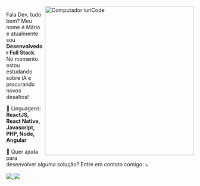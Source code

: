 <img src="https://raw.githubusercontent.com/MicaelliMedeiros/micaellimedeiros/master/image/computer-illustration.png" min-width="400px" max-width="400px" width="400px" align="right" alt="Computador iuriCode">

<p align="left"> 
  Fala Dev, tudo bem? Meu nome é Mário e atualmente sou <strong>Desenvolvedor Full Stack</strong>.<br>
  No momento estou estudando sobre IA e procurando novos desafios!
</p>

<p align="left">
  🦄 Linguagens: <strong>ReactJS, React Native, Javascript, PHP, Node, Angular</strong>
</p>

<p align="left">
  💌 Quer ajuda para desenvolver alguma solução? Entre em contato comigo: ⤵️
</p>

<p align="left">
  <a href="https://www.linkedin.com/in/mspdias/" target="_blank" alt="Linkedin">
  <img src="https://img.shields.io/badge/-Linkedin-0e76a8?style=flat-square&logo=Linkedin&logoColor=white&" />  </a>

  <a href="https://api.whatsapp.com/send?phone=5511970523186&text=Ol%C3%A1,%20vim%20atrav%C3%A9s%20do%20seu%20GitHub" alt="WhatsApp">
  <img src="https://img.shields.io/badge/-WhatsApp-25d366?style=flat-square&labelColor=25d366&logo=whatsapp&logoColor=white"/></a>
</p>  
